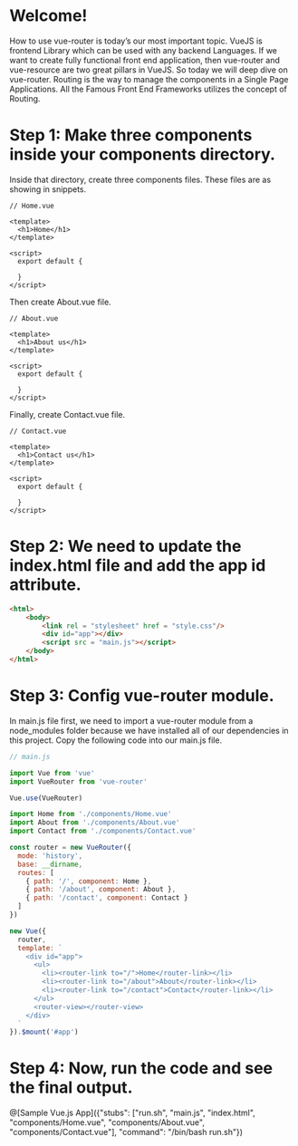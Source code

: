 # Welcome!

How to use vue-router is today’s our most important topic. VueJS is frontend Library which can be used with any backend Languages. If we want to create fully functional front end application, then vue-router and vue-resource are two great pillars in VueJS. So today we will deep dive on vue-router. Routing is the way to manage the components in a Single Page Applications. All the Famous Front End Frameworks utilizes the concept of Routing.

# Step 1: Make three components inside your components directory.

Inside that directory, create three components files. These files are as showing in snippets.

```vue
// Home.vue

<template>
  <h1>Home</h1>
</template>

<script>
  export default {

  }
</script>
```
Then create About.vue file.
```vue
// About.vue

<template>
  <h1>About us</h1>
</template>

<script>
  export default {

  }
</script>
```
Finally, create Contact.vue file.
```vue
// Contact.vue

<template>
  <h1>Contact us</h1>
</template>

<script>
  export default {

  }
</script>
```
# Step 2: We need to update the index.html file and add the app id attribute.
```html
<html>
    <body>
        <link rel = "stylesheet" href = "style.css"/>
        <div id="app"></div>
        <script src = "main.js"></script>
    </body>
</html>
```
 # Step 3: Config vue-router module.

 In main.js file first, we need to import a vue-router module from a node_modules folder because we have installed all of our dependencies in this project. Copy the following code into our main.js file.

```javascript
// main.js

import Vue from 'vue'
import VueRouter from 'vue-router'

Vue.use(VueRouter)

import Home from './components/Home.vue'
import About from './components/About.vue'
import Contact from './components/Contact.vue'

const router = new VueRouter({
  mode: 'history',
  base: __dirname,
  routes: [
    { path: '/', component: Home },
    { path: '/about', component: About },
    { path: '/contact', component: Contact }
  ]
})

new Vue({
  router,
  template: `
    <div id="app">
      <ul>
        <li><router-link to="/">Home</router-link></li>
        <li><router-link to="/about">About</router-link></li>
        <li><router-link to="/contact">Contact</router-link></li>
      </ul>
      <router-view></router-view>
    </div>
  `
}).$mount('#app')
```

# Step 4: Now, run the code and see the final output.

@[Sample Vue.js App]({"stubs": ["run.sh", "main.js", "index.html", "components/Home.vue", "components/About.vue", "components/Contact.vue"], "command": "/bin/bash run.sh"})
